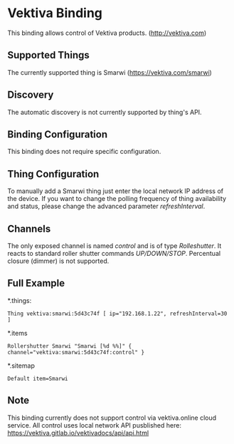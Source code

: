 # Vektiva Binding

This binding allows control of Vektiva products. (http://vektiva.com)

## Supported Things

The currently supported thing is Smarwi (https://vektiva.com/smarwi)

## Discovery

The automatic discovery is not currently supported by thing's API.

## Binding Configuration

This binding does not require specific configuration.

## Thing Configuration

To manually add a Smarwi thing just enter the local network IP address of the device. 
If you want to change the polling frequency of thing availability and status, please change the advanced parameter _refreshInterval_. 

## Channels

The only exposed channel is named _control_ and is of type _Rolleshutter_.
It reacts to standard roller shutter commands _UP/DOWN/STOP_. Percentual closure (dimmer) is not supported.

## Full Example

*.things:
```
Thing vektiva:smarwi:5d43c74f [ ip="192.168.1.22", refreshInterval=30 ]
```

*.items
```
Rollershutter Smarwi "Smarwi [%d %%]" { channel="vektiva:smarwi:5d43c74f:control" }
```

*.sitemap
```
Default item=Smarwi
```
## Note

This binding currently does not support control via vektiva.online cloud service.
All control uses local network API pusblished here: https://vektiva.gitlab.io/vektivadocs/api/api.html 